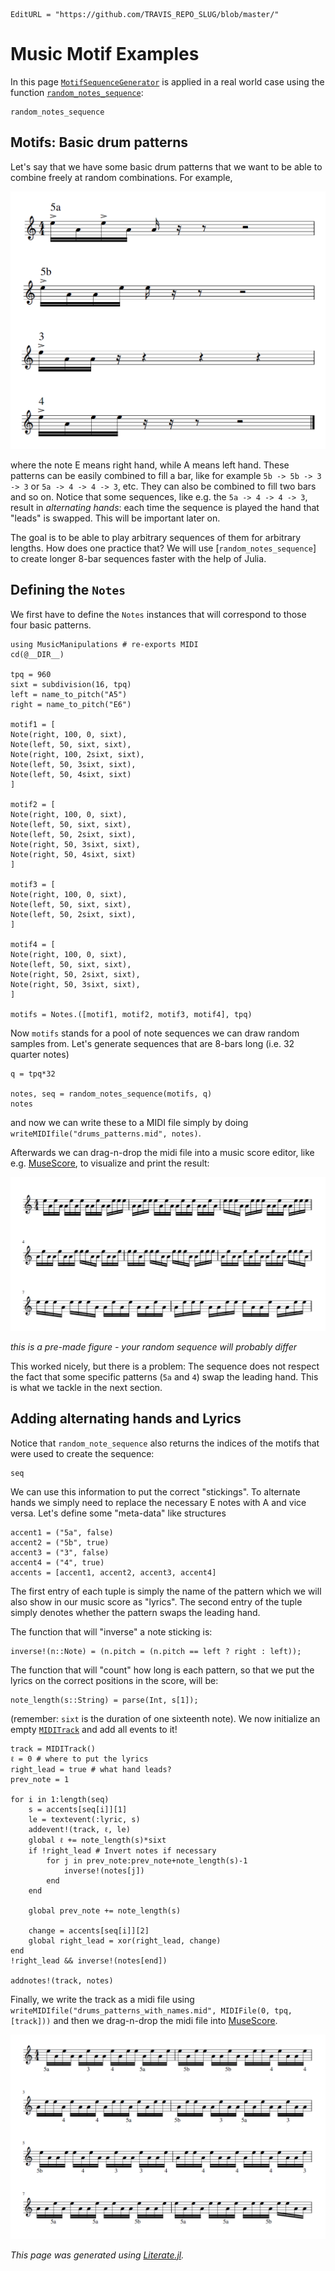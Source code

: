 ```@meta
EditURL = "https://github.com/TRAVIS_REPO_SLUG/blob/master/"
```

# Music Motif Examples
In this page [`MotifSequenceGenerator`](@ref) is applied in a real world
case using the function [`random_notes_sequence`](@ref):

```@docs
random_notes_sequence
```

## Motifs: Basic drum patterns
Let's say that we have some basic drum patterns that we want to be
able to combine freely at random combinations. For example,

![Basic drum patterns](basic_motifs.png)

where the note E means right hand, while A means left hand.
These patterns can be easily combined to fill a bar, like for
example `5b -> 5b -> 3 -> 3` or
`5a -> 4 -> 4 -> 3`, etc. They can also be combined to fill two bars and so on.
Notice that some sequences, like e.g. the `5a -> 4 -> 4 -> 3`, result in
*alternating hands*: each time the sequence is played the hand that "leads"
is swapped. This will be important later on.

The goal is to be able to play arbitrary sequences of them for arbitrary lengths.
How does one practice that? We will use [`random_notes_sequence`] to create
longer 8-bar sequences faster with the help of Julia.

## Defining the `Notes`
We first have to define the `Notes` instances that will correspond
to those four basic patterns.

```@example musicexample
using MusicManipulations # re-exports MIDI
cd(@__DIR__)

tpq = 960
sixt = subdivision(16, tpq)
left = name_to_pitch("A5")
right = name_to_pitch("E6")

motif1 = [
Note(right, 100, 0, sixt),
Note(left, 50, sixt, sixt),
Note(right, 100, 2sixt, sixt),
Note(left, 50, 3sixt, sixt),
Note(left, 50, 4sixt, sixt)
]

motif2 = [
Note(right, 100, 0, sixt),
Note(left, 50, sixt, sixt),
Note(left, 50, 2sixt, sixt),
Note(right, 50, 3sixt, sixt),
Note(right, 50, 4sixt, sixt)
]

motif3 = [
Note(right, 100, 0, sixt),
Note(left, 50, sixt, sixt),
Note(left, 50, 2sixt, sixt),
]

motif4 = [
Note(right, 100, 0, sixt),
Note(left, 50, sixt, sixt),
Note(right, 50, 2sixt, sixt),
Note(right, 50, 3sixt, sixt),
]

motifs = Notes.([motif1, motif2, motif3, motif4], tpq)
```

Now `motifs` stands for a pool of note sequences we can draw random samples from.
Let's generate sequences that are 8-bars long (i.e. 32 quarter notes)

```@example musicexample
q = tpq*32

notes, seq = random_notes_sequence(motifs, q)
notes
```

and now we can write these to a MIDI file simply by doing
`writeMIDIfile("drums_patterns.mid", notes)`.

Afterwards we can drag-n-drop the midi file into a music score editor,
like e.g. [MuseScore](https://musescore.org/en), to visualize and print
the result:

![32-bar pattern sequence](drums_patterns.png)

*this is a pre-made figure - your random sequence will probably differ*

This worked nicely, but there is a problem: The sequence does not respect
the fact that some specific patterns (`5a` and `4`) swap the leading hand.
This is what we tackle in the next section.

## Adding alternating hands and Lyrics
Notice that `random_note_sequence` also returns the indices of the motifs
that were used to create the sequence:

```@example musicexample
seq
```

We can use this information to put the correct "stickings".
To alternate hands we simply need to replace the necessary E notes with A and
vice versa. Let's define some "meta-data" like structures

```@example musicexample
accent1 = ("5a", false)
accent2 = ("5b", true)
accent3 = ("3", false)
accent4 = ("4", true)
accents = [accent1, accent2, accent3, accent4]
```

The first entry of each tuple is simply the name of the pattern which
we will also show in our music score as "lyrics". The second entry
of the tuple simply denotes whether the pattern swaps the leading hand.

The function that will "inverse" a note sticking is:

```@example musicexample
inverse!(n::Note) = (n.pitch = (n.pitch == left ? right : left));
```

The function that will "count" how long is each pattern, so that we
put the lyrics on the correct positions in the score, will be:

```@example musicexample
note_length(s::String) = parse(Int, s[1]);
```

(remember: `sixt` is the duration of one sixteenth note).
We now initialize an empty [`MIDITrack`](@ref) and add all events to it!

```@example musicexample
track = MIDITrack()
ℓ = 0 # where to put the lyrics
right_lead = true # what hand leads?
prev_note = 1

for i in 1:length(seq)
    s = accents[seq[i]][1]
    le = textevent(:lyric, s)
    addevent!(track, ℓ, le)
    global ℓ += note_length(s)*sixt
    if !right_lead # Invert notes if necessary
        for j in prev_note:prev_note+note_length(s)-1
            inverse!(notes[j])
        end
    end

    global prev_note += note_length(s)

    change = accents[seq[i]][2]
    global right_lead = xor(right_lead, change)
end
!right_lead && inverse!(notes[end])

addnotes!(track, notes)
```

Finally, we write the track as a midi file using `writeMIDIfile("drums_patterns_with_names.mid", MIDIFile(0, tpq, [track]))`
and then we drag-n-drop the midi file into [MuseScore](https://musescore.org/en).

![Correct 32-bar pattern sequence](drums_patterns_with_names.png)

*This page was generated using [Literate.jl](https://github.com/fredrikekre/Literate.jl).*

